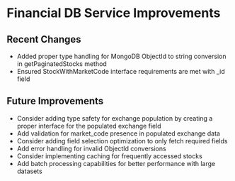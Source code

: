 # Financial DB Service Improvements

## Recent Changes
- Added proper type handling for MongoDB ObjectId to string conversion in getPaginatedStocks method
- Ensured StockWithMarketCode interface requirements are met with _id field

## Future Improvements
- Consider adding type safety for exchange population by creating a proper interface for the populated exchange field
- Add validation for market_code presence in populated exchange data
- Consider adding field selection optimization to only fetch required fields
- Add error handling for invalid ObjectId conversions
- Consider implementing caching for frequently accessed stocks
- Add batch processing capabilities for better performance with large datasets
